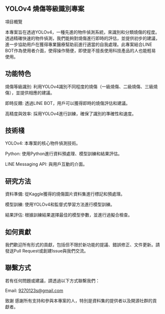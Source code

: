 
## YOLOv4 燒傷等級識別專案

項目概覽

本專案旨在透過YOLOv4，一種先進的物件偵測系統，來識別和分類燒傷的程度。透過精確快速的物件偵測，我們能夠對燒傷進行即時的評估，並提供初步的建議，進一步協助用戶在獲得專業醫療幫助前進行適當的自我處理。此專案結合LINE BOT作為使用者介面，使得操作簡便，即使是不擅長使用科技產品的人也能輕易使用。


## 功能特色

燒傷等級識別: 利用YOLOv4識別不同程度的燒傷（一級燒傷、二級燒傷、三級燒傷），並提供相應的建議。

即時反饋: 透過LINE BOT，用戶可以獲得即時的燒傷評估和建議。

高精度與效率: 採用YOLOv4進行訓練，確保了識別的準確性和速度。

## 技術棧

YOLOv4: 本專案的核心物件偵測技術。

Python: 使用Python進行資料預處理、模型訓練和結果評估。

LINE Messaging API: 與用戶互動的介面。

## 研究方法

資料準備: 從Kaggle獲得的燒傷圖片資料集進行標記和預處理。

模型訓練: 使用YOLOv4和監督式學習方法進行模型訓練。

結果評估: 根據訓練結果選擇最佳的模型參數，並進行過擬合檢查。


## 如何貢獻
我們歡迎所有形式的貢獻，包括但不限於新功能的提議、錯誤修正、文件更新。請發送Pull Request或創建Issue與我們交流。

## 聯繫方式
若有任何問題或建議，請透過以下方式聯繫我們：

Email: 9270123s@gmail.com

致謝
感謝所有支持和參與本專案的人，特別是資料集的提供者以及開源社群的貢獻者。